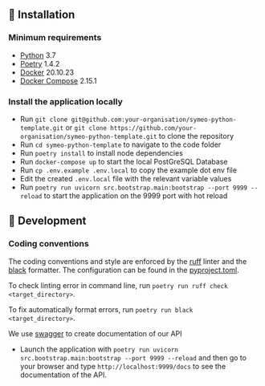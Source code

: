 ## :construction: Installation

### Minimum requirements

- [Python](https://www.python.org/) 3.7
- [Poetry](https://python-poetry.org/) 1.4.2
- [Docker](https://docs.docker.com/install/) 20.10.23
- [Docker Compose](https://docs.docker.com/compose/install/) 2.15.1

### Install the application locally

- Run `git clone git@github.com:your-organisation/symeo-python-template.git` or `git clone https://github.com/your-organisation/symeo-python-template.git` to clone the repository
- Run `cd symeo-python-template` to navigate to the code folder
- Run `poetry install` to install node dependencies
- Run `docker-compose up` to start the local PostGreSQL Database
- Run `cp .env.example .env.local` to copy the example dot env file
- Edit the created `.env.local` file with the relevant variable values
- Run `poetry run uvicorn src.bootstrap.main:bootstrap --port 9999 --reload` to start the application on the 9999 port with hot reload

## :wrench: Development

### Coding conventions

The coding conventions and style are enforced by the [ruff](https://beta.ruff.rs/docs/) linter and the [black](https://github.com/psf/black) formatter. The configuration can be found in the [pyproject.toml](pyproject.toml).

To check linting error in command line, run `poetry run ruff check <target_directory>`.

To fix automatically format errors, run `poetry run black <target_directory>`.

We use [swagger](https://swagger.io/) to create documentation of our API
- Launch the application with `poetry run uvicorn src.bootstrap.main:bootstrap --port 9999 --reload` and then go to your browser and type `http://localhost:9999/docs` to see the documentation of the API.

